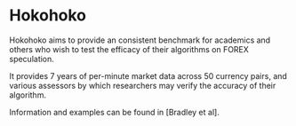 # Hokohoko

Hokohoko aims to provide an consistent benchmark for academics and others who
wish to test the efficacy of their algorithms on FOREX speculation.

It provides 7 years of per-minute market data across 50 currency pairs, and
various assessors by which researchers may verify the accuracy of their algorithm.

Information and examples can be found in [Bradley et al].
